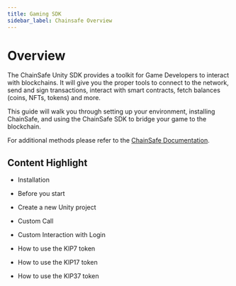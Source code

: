 ```yaml
---
title: Gaming SDK
sidebar_label: Chainsafe Overview
---
```


# Overview <a id="Chainsafe Overview"></a>

The ChainSafe Unity SDK provides a toolkit for Game Developers to interact with blockchains. It will give you the proper tools to connect to the network, send and sign transactions, interact with smart contracts, fetch balances (coins, NFTs, tokens) and more. 

This guide will walk you through setting up your environment, installing ChainSafe, and using the ChainSafe SDK to bridge your game to the blockchain.

For additional methods please refer to the [ChainSafe Documentation](https://docs.gaming.chainsafe.io/).

## Content Highlight  

* Installation
 
* Before you start

* Create a new Unity project

* Custom Call

* Custom Interaction with Login

* How to use the KIP7 token

* How to use the KIP17 token

* How to use the KIP37 token

